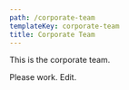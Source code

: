 ```yaml
---
path: /corporate-team
templateKey: corporate-team
title: Corporate Team
---
```


This is the corporate team.

Please work. Edit.
